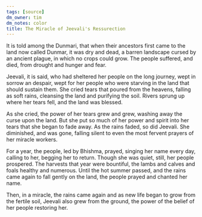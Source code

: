 ```yaml
---
tags: [source]
dm_owner: tim
dm_notes: color
title: The Miracle of Jeevali's Ressurection
---
```



It is told among the Dunmari, that when their ancestors first came to the land now called Dunmar, it was dry and dead, a barren landscape cursed by an ancient plague, in which no crops could grow. The people suffered, and died, from drought and hunger and fear. 

Jeevali, it is said, who had sheltered her people on the long journey, wept in sorrow an despair, wept for her people who were starving in the land that should sustain them. She cried tears that poured from the heavens, falling as soft rains, cleansing the land and purifying the soil. Rivers sprung up where her tears fell, and the land was blessed. 

As she cried, the power of her tears grew and grew, washing away the curse upon the land. But she put so much of her power and spirit into her tears that she began to fade away. As the rains faded, so did Jeevali. She diminished, and was gone, falling silent to even the most fervent prayers of her miracle workers. 

For a year, the people, led by Bhishma, prayed, singing her name every day, calling to her, begging her to return. Though she was quiet, still, her people prospered. The harvests that year were bountiful, the lambs and calves and foals healthy and numerous. Until the hot summer passed, and the rains came again to fall gently on the land, the people prayed and chanted her name. 

Then, in a miracle, the rains came again and as new life began to grow from the fertile soil, Jeevali also grew from the ground, the power of the belief of her people restoring her.
